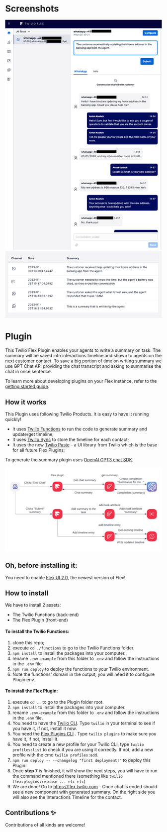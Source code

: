 # Screenshots

![Generated summary](images/generated_summary.png)
![Interactions timeline](images/interactions_timeline.png)

# Plugin

This Twilio Flex Plugin enables your agents to write a summary on task.
The summary will be saved into interactions timeline and shown to agents on the next customer contact.
To save a big portion of time on writing summary we use GPT Chat API providing the chat transcript and asking to summarise the chat in once sentence.

To learn more about developing plugins on your Flex instance, refer to the [getting started guide](https://www.twilio.com/docs/flex/quickstart/getting-started-plugin).

## How it works

This Plugin uses following Twilio Products. It is easy to have it running quickly!

- It uses [Twilio Functions](https://www.twilio.com/docs/runtime/functions) to run the code to generate summary and update/get timeline;
- It uses [Twilio Sync](https://www.twilio.com/sync) to store the timeline for each contact;
- It uses the new [Twilio Paste](https://paste.twilio.design) - a UI library from Twilio which is the base for all future Flex Plugins;

To generate the summary plugin uses [OpenAI GPT3 chat SDK](https://openai.com/api/).

![Diagram](images/chat_summary_diagram.png)

## Oh, before installing it:

You need to enable [Flex UI 2.0](https://www.twilio.com/changelog/flex-ui-20-is-now-in-public-beta), the newest version of Flex!

## How to install

We have to install 2 assets:

- The Twilio Functions (back-end)
- The Flex Plugin (front-end)

#### To install the Twilio Functions:

1. clone this repo;
2. execute `cd ./functions` to go to the Twilio Functions folder.
3. `npm install` to install the packages into your computer.
4. rename `.env-example` from this folder to `.env` and follow the instructions in the `.env` file.
5. `npm run deploy` to deploy the functions to your Twilio environment.
6. Note the functions' domain in the output, you will need it to configure Plugin env.

#### To install the Flex Plugin:

1. execute `cd ..` to go to the Plugin folder root.
2. `npm install` to install the packages into your computer.
3. rename `.env-example` from this folder to `.env` and follow the instructions in the `.env` file.
4. You need to have the [Twilio CLI](https://www.twilio.com/docs/twilio-cli/quickstart). Type `twilio` in your terminal to see if you have it, if not, install it now.
5. You need the [Flex Plugins CLI](https://www.twilio.com/docs/flex/developer/plugins/cli/install) . Type `twilio plugins` to make sure you have it, if not, install it.
6. You need to create a new profile for your Twilio CLI, type `twilio profiles:list` to check if you are using it correctly. If not, add a new profile with the cmd `twilio profiles:add`.
7. `npm run deploy -- --changelog "first deployment!"` to deploy this Plugin.
8. Once **step 7** is finished, it will show the next steps, you will have to run the command mentioned there (something like `twilio flex:plugins:release ... etc etc`)
9. We are done! Go to https://flex.twilio.com - Once chat is ended should see a new component with generated summary. On the right side you will also see the Interactions Timeline for the contact.

## Contributions ✨
Contributions of all kinds are welcome!

